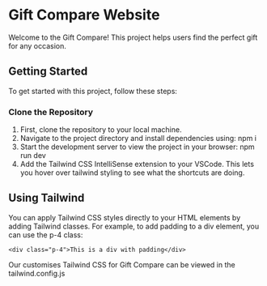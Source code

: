 # Gift Compare Website

Welcome to the Gift Compare! This project helps users find the perfect gift for any occasion.

## Getting Started

To get started with this project, follow these steps:

### Clone the Repository

1. First, clone the repository to your local machine.
2. Navigate to the project directory and install dependencies using: npm i
3. Start the development server to view the project in your browser: npm run dev
4. Add the Tailwind CSS IntelliSense extension to your VSCode. This lets you hover over tailwind styling to see what the shortcuts are doing.

## Using Tailwind
You can apply Tailwind CSS styles directly to your HTML elements by adding Tailwind classes.
For example, to add padding to a div element, you can use the p-4 class:

```<div class="p-4">This is a div with padding</div>```

Our customises Tailwind CSS for Gift Compare can be viewed in the tailwind.config.js